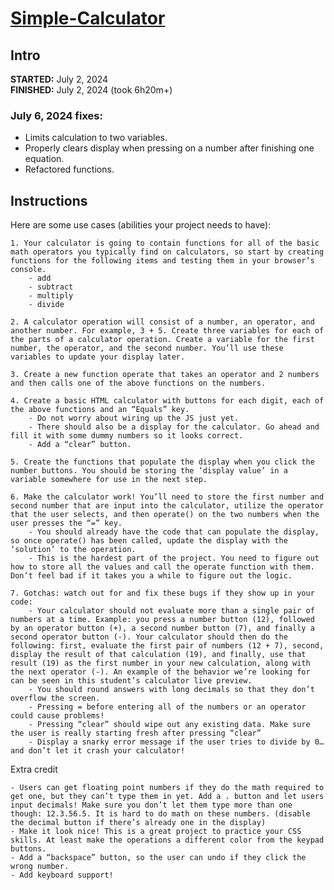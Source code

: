 # [Simple-Calculator](https://maemae-b.github.io/Simple-Calculator/)

## Intro
__STARTED:__ July 2, 2024  
__FINISHED:__ July 2, 2024 (took 6h20m+)

### July 6, 2024 fixes:  
- Limits calculation to two variables.  
- Properly clears display when pressing on a number after finishing one equation.  
- Refactored functions.  

## Instructions

Here are some use cases (abilities your project needs to have):

    1. Your calculator is going to contain functions for all of the basic math operators you typically find on calculators, so start by creating functions for the following items and testing them in your browser’s console.
        - add
        - subtract
        - multiply
        - divide

    2. A calculator operation will consist of a number, an operator, and another number. For example, 3 + 5. Create three variables for each of the parts of a calculator operation. Create a variable for the first number, the operator, and the second number. You’ll use these variables to update your display later.

    3. Create a new function operate that takes an operator and 2 numbers and then calls one of the above functions on the numbers.

    4. Create a basic HTML calculator with buttons for each digit, each of the above functions and an “Equals” key.
        - Do not worry about wiring up the JS just yet.
        - There should also be a display for the calculator. Go ahead and fill it with some dummy numbers so it looks correct.
        - Add a “clear” button.

    5. Create the functions that populate the display when you click the number buttons. You should be storing the ‘display value’ in a variable somewhere for use in the next step.

    6. Make the calculator work! You’ll need to store the first number and second number that are input into the calculator, utilize the operator that the user selects, and then operate() on the two numbers when the user presses the “=” key.
        - You should already have the code that can populate the display, so once operate() has been called, update the display with the ‘solution’ to the operation.
        - This is the hardest part of the project. You need to figure out how to store all the values and call the operate function with them. Don’t feel bad if it takes you a while to figure out the logic.

    7. Gotchas: watch out for and fix these bugs if they show up in your code:
        - Your calculator should not evaluate more than a single pair of numbers at a time. Example: you press a number button (12), followed by an operator button (+), a second number button (7), and finally a second operator button (-). Your calculator should then do the following: first, evaluate the first pair of numbers (12 + 7), second, display the result of that calculation (19), and finally, use that result (19) as the first number in your new calculation, along with the next operator (-). An example of the behavior we’re looking for can be seen in this student’s calculator live preview.
        - You should round answers with long decimals so that they don’t overflow the screen.
        - Pressing = before entering all of the numbers or an operator could cause problems!
        - Pressing “clear” should wipe out any existing data. Make sure the user is really starting fresh after pressing “clear”
        - Display a snarky error message if the user tries to divide by 0… and don’t let it crash your calculator!

Extra credit
   
    - Users can get floating point numbers if they do the math required to get one, but they can’t type them in yet. Add a . button and let users input decimals! Make sure you don’t let them type more than one though: 12.3.56.5. It is hard to do math on these numbers. (disable the decimal button if there’s already one in the display)
    - Make it look nice! This is a great project to practice your CSS skills. At least make the operations a different color from the keypad buttons.
    - Add a “backspace” button, so the user can undo if they click the wrong number.
    - Add keyboard support!

